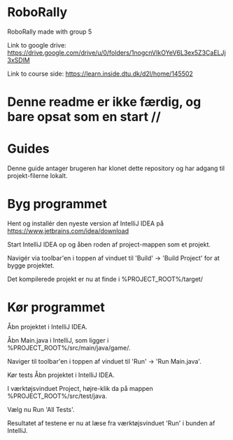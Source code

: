 # RoboRally
RoboRally made with group 5

Link to google drive: https://drive.google.com/drive/u/0/folders/1nogcnVIkOYeV6L3ex5Z3CaELJj3xSDlM


Link to course side: https://learn.inside.dtu.dk/d2l/home/145502


# Denne readme er ikke færdig, og bare opsat som en start //


# Guides
Denne guide antager brugeren har klonet dette repository og har adgang til projekt-filerne lokalt.

# Byg programmet
Hent og installér den nyeste version af IntelliJ IDEA på https://www.jetbrains.com/idea/download

Start IntelliJ IDEA op og åben roden af project-mappen som et projekt.

Navigér via toolbar'en i toppen af vinduet til 'Build' -> 'Build Project' for at bygge projektet.

Det kompilerede projekt er nu at finde i %PROJECT_ROOT%/target/

# Kør programmet
Åbn projektet i IntelliJ IDEA.

Åbn Main.java i IntelliJ, som ligger i %PROJECT_ROOT%/src/main/java/game/.

Naviger til toolbar'en i toppen af vinduet til 'Run' -> 'Run Main.java'.

Kør tests
Åbn projektet i IntelliJ IDEA.

I værktøjsvinduet Project, højre-klik da på mappen %PROJECT_ROOT%/src/test/java.

Vælg nu Run 'All Tests'.

Resultatet af testene er nu at læse fra værktøjsvinduet 'Run' i bunden af IntelliJ.




